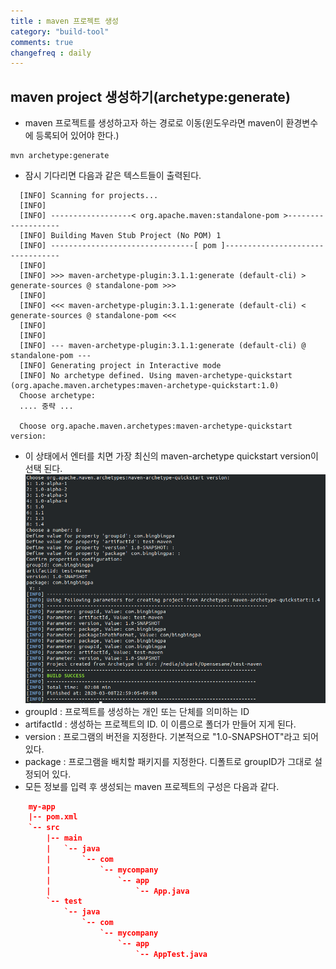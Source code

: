 ```yaml
---
title : maven 프로젝트 생성
category: "build-tool"
comments: true
changefreq : daily
---
```


## maven project 생성하기(archetype:generate)

- maven 프로젝트를 생성하고자 하는 경로로 이동(윈도우라면 maven이 환경변수에 등록되어 있어야 한다.)
~~~shell
mvn archetype:generate
~~~
- 잠시 기다리면 다음과 같은 텍스트들이 출력된다.
~~~shell
  [INFO] Scanning for projects...
  [INFO]
  [INFO] ------------------< org.apache.maven:standalone-pom >-------------------
  [INFO] Building Maven Stub Project (No POM) 1
  [INFO] --------------------------------[ pom ]---------------------------------
  [INFO]
  [INFO] >>> maven-archetype-plugin:3.1.1:generate (default-cli) > generate-sources @ standalone-pom >>>
  [INFO]
  [INFO] <<< maven-archetype-plugin:3.1.1:generate (default-cli) < generate-sources @ standalone-pom <<<
  [INFO]
  [INFO]
  [INFO] --- maven-archetype-plugin:3.1.1:generate (default-cli) @ standalone-pom ---
  [INFO] Generating project in Interactive mode
  [INFO] No archetype defined. Using maven-archetype-quickstart (org.apache.maven.archetypes:maven-archetype-quickstart:1.0)
  Choose archetype:
  .... 중략 ...

  Choose org.apache.maven.archetypes:maven-archetype-quickstart version:
~~~
- 이 상태에서 엔터를 치면 가장 최신의 maven-archetype quickstart version이 선택 된다.
![maven](./maven-quick-start.png)
- groupId : 프로젝트를 생성하는 개인 또는 단체를 의미하는 ID
- artifactId : 생성하는 프로젝트의 ID. 이 이름으로 폴더가 만들어 지게 된다.
- version : 프로그램의 버전을 지정한다. 기본적으로 "1.0-SNAPSHOT"라고 되어 있다.
- package : 프로그램을 배치할 패키지를 지정한다. 디폴트로 groupID가 그대로 설정되어 있다.
- 모든 정보를 입력 후 생성되는 maven 프로젝트의 구성은 다음과 같다.
~~~ json
    my-app
    |-- pom.xml
    `-- src
        |-- main
        |   `-- java
        |       `-- com
        |           `-- mycompany
        |               `-- app
        |                   `-- App.java
        `-- test
            `-- java
                `-- com
                    `-- mycompany
                        `-- app
                            `-- AppTest.java
~~~
